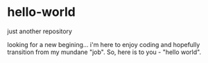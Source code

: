 # hello-world
just another repository

looking for a new begining... i'm here to enjoy coding and hopefully transition from my mundane "job". So, here is to you - "hello world".
